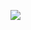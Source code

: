 ![](http://www.plantuml.com/plantuml/png/lPEnRjim48PtFiKX7ReeWwB8RfSYYT5kMUpLovba54RKKJXI2DmW3zIXKn_1BrPGf1IdKDQk___nJlm8YHiVaCFGMV4PDeuUJ3CmIdFwGw0qQ1-CTT0Z8tJwoJ4oM8pnwLSm4eLl3SMs0zOo83LMmui0k4FPDkm6KXjd7SEdksgp_hwAZMEbEQK7Yx8L03ySXVV9DXrbqWnbdP6T-QcXl1AlPskbHU__xqh_YCez6shW0QtNPuqrfCEnr-0uF3eHbMBGZUFJRuIU3KdJenNfco_kqJuZwuavNW1ww58uPV0YNkEStN2GyoWVdoQ381s1H0f6eHhpGVl0wASjjofYUohNHRsknnquHXCGlIddU4zLKNsjHkAGipU6MaDDH5RrbuoCqKHiaRphqgggkAvN8yHpEdF6jucgYx9AepXd4xExtsKtUohBuleg3VETpvUUmVuuRwpItNoAehEjjYYD8-r1KuYg5Xu3Zk3VkHN_li3bvRTi31QxoTL7xQXfkNpJyq6VnIotPpuMwsG2XBZHfE8V_XS0)

